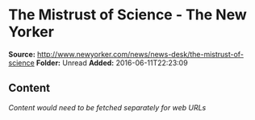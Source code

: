 # The Mistrust of Science - The New Yorker

**Source:** http://www.newyorker.com/news/news-desk/the-mistrust-of-science
**Folder:** Unread
**Added:** 2016-06-11T22:23:09




## Content
*Content would need to be fetched separately for web URLs*
